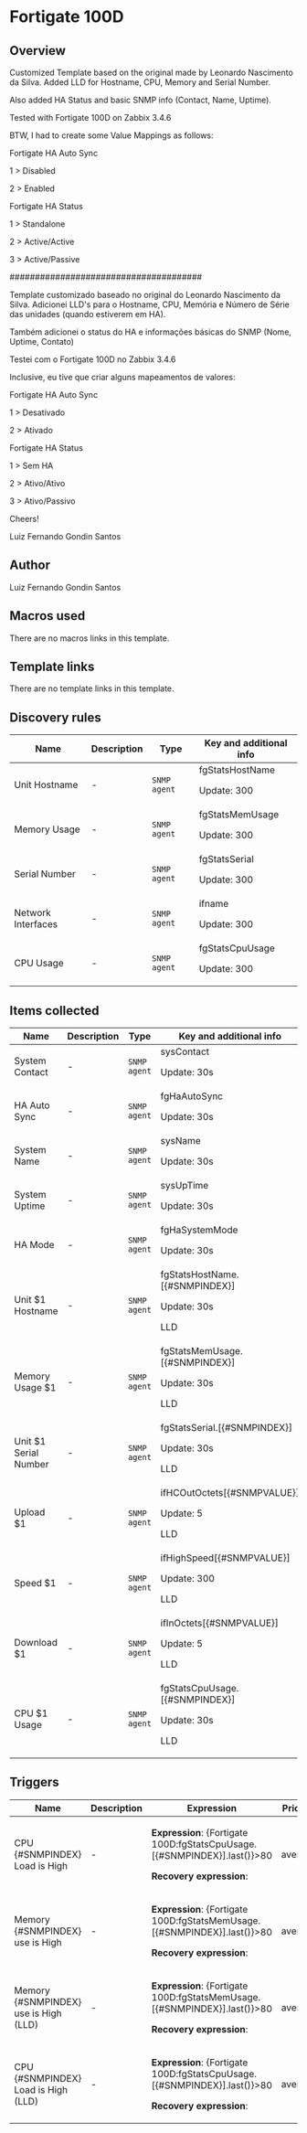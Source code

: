 # Fortigate 100D

## Overview

Customized Template based on the original made by Leonardo Nascimento da Silva. Added LLD for Hostname, CPU, Memory and Serial Number.


Also added HA Status and basic SNMP info (Contact, Name, Uptime).


Tested with Fortigate 100D on Zabbix 3.4.6


BTW, I had to create some Value Mappings as follows:


Fortigate HA Auto Sync


1 > Disabled


2 > Enabled


 


Fortigate HA Status


1 > Standalone


2 > Active/Active


3 > Active/Passive


 


 


######################################


 


Template customizado baseado no original do Leonardo Nascimento da Silva. Adicionei LLD's para o Hostname, CPU, Memória e Número de Série das unidades (quando estiverem em HA).


Também adicionei o status do HA e informações básicas do SNMP (Nome, Uptime, Contato)


 


Testei com o Fortigate 100D no Zabbix 3.4.6 


 


Inclusive, eu tive que criar alguns mapeamentos de valores:


Fortigate HA Auto Sync


1 > Desativado


2 > Ativado


 


Fortigate HA Status


1 > Sem HA


2 > Ativo/Ativo


3 > Ativo/Passivo


 


 


Cheers!


Luiz Fernando Gondin Santos



## Author

Luiz Fernando Gondin Santos

## Macros used

There are no macros links in this template.

## Template links

There are no template links in this template.

## Discovery rules

|Name|Description|Type|Key and additional info|
|----|-----------|----|----|
|Unit Hostname|<p>-</p>|`SNMP agent`|fgStatsHostName<p>Update: 300</p>|
|Memory Usage|<p>-</p>|`SNMP agent`|fgStatsMemUsage<p>Update: 300</p>|
|Serial Number|<p>-</p>|`SNMP agent`|fgStatsSerial<p>Update: 300</p>|
|Network Interfaces|<p>-</p>|`SNMP agent`|ifname<p>Update: 300</p>|
|CPU Usage|<p>-</p>|`SNMP agent`|fgStatsCpuUsage<p>Update: 300</p>|
## Items collected

|Name|Description|Type|Key and additional info|
|----|-----------|----|----|
|System Contact|<p>-</p>|`SNMP agent`|sysContact<p>Update: 30s</p>|
|HA Auto Sync|<p>-</p>|`SNMP agent`|fgHaAutoSync<p>Update: 30s</p>|
|System Name|<p>-</p>|`SNMP agent`|sysName<p>Update: 30s</p>|
|System Uptime|<p>-</p>|`SNMP agent`|sysUpTime<p>Update: 30s</p>|
|HA Mode|<p>-</p>|`SNMP agent`|fgHaSystemMode<p>Update: 30s</p>|
|Unit $1 Hostname|<p>-</p>|`SNMP agent`|fgStatsHostName.[{#SNMPINDEX}]<p>Update: 30s</p><p>LLD</p>|
|Memory Usage $1|<p>-</p>|`SNMP agent`|fgStatsMemUsage.[{#SNMPINDEX}]<p>Update: 30s</p><p>LLD</p>|
|Unit $1 Serial Number|<p>-</p>|`SNMP agent`|fgStatsSerial.[{#SNMPINDEX}]<p>Update: 30s</p><p>LLD</p>|
|Upload $1|<p>-</p>|`SNMP agent`|ifHCOutOctets[{#SNMPVALUE}]<p>Update: 5</p><p>LLD</p>|
|Speed $1|<p>-</p>|`SNMP agent`|ifHighSpeed[{#SNMPVALUE}]<p>Update: 300</p><p>LLD</p>|
|Download $1|<p>-</p>|`SNMP agent`|ifInOctets[{#SNMPVALUE}]<p>Update: 5</p><p>LLD</p>|
|CPU $1 Usage|<p>-</p>|`SNMP agent`|fgStatsCpuUsage.[{#SNMPINDEX}]<p>Update: 30s</p><p>LLD</p>|
## Triggers

|Name|Description|Expression|Priority|
|----|-----------|----------|--------|
|CPU {#SNMPINDEX} Load is High|<p>-</p>|<p>**Expression**: {Fortigate 100D:fgStatsCpuUsage.[{#SNMPINDEX}].last()}>80</p><p>**Recovery expression**: </p>|average|
|Memory {#SNMPINDEX} use is High|<p>-</p>|<p>**Expression**: {Fortigate 100D:fgStatsMemUsage.[{#SNMPINDEX}].last()}>80</p><p>**Recovery expression**: </p>|average|
|Memory {#SNMPINDEX} use is High (LLD)|<p>-</p>|<p>**Expression**: {Fortigate 100D:fgStatsMemUsage.[{#SNMPINDEX}].last()}>80</p><p>**Recovery expression**: </p>|average|
|CPU {#SNMPINDEX} Load is High (LLD)|<p>-</p>|<p>**Expression**: {Fortigate 100D:fgStatsCpuUsage.[{#SNMPINDEX}].last()}>80</p><p>**Recovery expression**: </p>|average|
